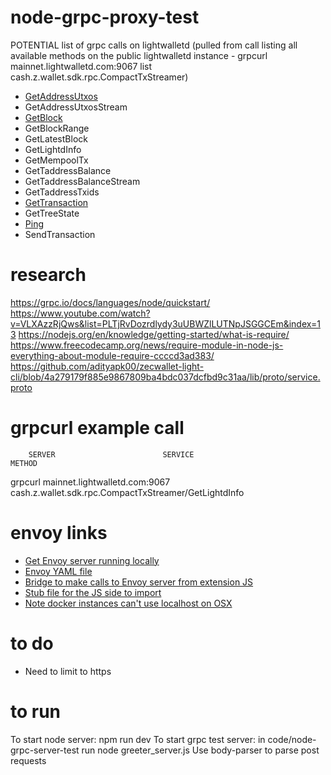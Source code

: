 # node-grpc-proxy-test

POTENTIAL list of grpc calls on lightwalletd (pulled from call listing all available methods on the public lightwalletd instance - grpcurl mainnet.lightwalletd.com:9067 list cash.z.wallet.sdk.rpc.CompactTxStreamer)
* [GetAddressUtxos](https://zcash-rpc.github.io/getaddressutxos.html)
* GetAddressUtxosStream
* [GetBlock](https://zcash-rpc.github.io/getblock.html)
* GetBlockRange
* GetLatestBlock
* GetLightdInfo
* GetMempoolTx
* GetTaddressBalance
* GetTaddressBalanceStream
* GetTaddressTxids
* [GetTransaction](https://zcash-rpc.github.io/gettransaction.html)
* GetTreeState
* [Ping](https://zcash-rpc.github.io/ping.html)
* SendTransaction

# research
https://grpc.io/docs/languages/node/quickstart/
https://www.youtube.com/watch?v=VLXAzzRjQws&list=PLTjRvDozrdlydy3uUBWZlLUTNpJSGGCEm&index=13
https://nodejs.org/en/knowledge/getting-started/what-is-require/
https://www.freecodecamp.org/news/require-module-in-node-js-everything-about-module-require-ccccd3ad383/
https://github.com/adityapk00/zecwallet-light-cli/blob/4a279179f885e9867809ba4bdc037dcfbd9c31aa/lib/proto/service.proto

# grpcurl example call
        SERVER                        SERVICE                                 METHOD
grpcurl mainnet.lightwalletd.com:9067 cash.z.wallet.sdk.rpc.CompactTxStreamer/GetLightdInfo

# envoy links
* [Get Envoy server running locally](https://github.com/adityapk00/zecwallet-lite/tree/wasm#run-envoy-proxy-locally)
* [Envoy YAML file](https://github.com/adityapk00/zecwallet-lite/blob/wasm/envoy/envoy.yaml)
* [Bridge to make calls to Envoy server from extension JS](https://github.com/adityapk00/zecwallet-lite/blob/wasm/app/wasm/wasmbridge.js)
* [Stub file for the JS side to import](https://github.com/adityapk00/zecwallet-lite/blob/wasm/app/grpc/service_grpc_web_pb.js)
* [Note docker instances can't use localhost on OSX](https://runnable.com/docker/install-docker-on-macos)

# to do
* Need to limit to https

# to run
To start node server: npm run dev
To start grpc test server: in code/node-grpc-server-test run node greeter_server.js
Use body-parser to parse post requests